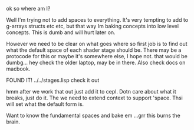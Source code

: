 ok so where am I?

Well I'm trying not to add spaces to everything. It's very tempting to add to g-arrays structs etc etc, but that way Im baking concepts into low level concepts. This is dumb and will hurt later on.

However we need to be clear on what goes where so first job is to find out what the default space of each shader stage should be.
There may be a protocode for this or maybe it's somewhere else, I hope not. that would be dumbg... hey check the older laptop, may be in there. Also check docs on macbook.

FOUND IT! ../../stages.lisp check it out

hmm after we work that out just add it to cepl. Dotn care about what it breaks, just do it. The we need to extend context to support 'space. Thsi will set what the default form is.

Want to know the fundamental spaces and bake em ...grr this burns the brain.
